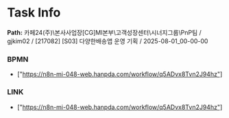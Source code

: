 # Task Info

**Path:** 카페24(주)\본사사업장\[CG]MI본부\고객성장센터\시너지그룹\PnP팀 / gjkim02 / [217082] [S03] 다양한배송앱 운영 기획 / 2025-08-01_00-00-00

### BPMN
- ["https://n8n-mi-048-web.hanpda.com/workflow/q5ADvx8Tvn2J94hz"]

### LINK
- ["https://n8n-mi-048-web.hanpda.com/workflow/q5ADvx8Tvn2J94hz"]

